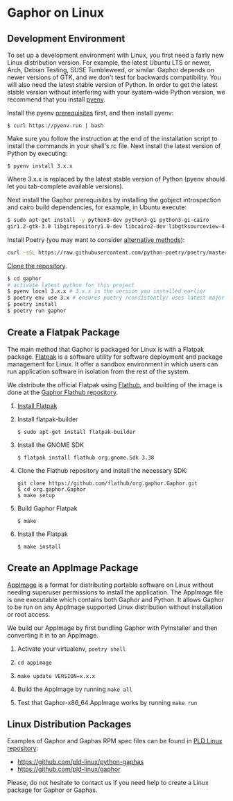 # Gaphor on Linux

## Development Environment

To set up a development environment with Linux, you first need a fairly new
Linux distribution version. For example, the latest Ubuntu LTS or newer, Arch,
Debian Testing, SUSE Tumbleweed, or similar. Gaphor depends on newer versions of
GTK, and we don't test for backwards compatibility. You will also need the
latest stable version of Python. In order to get the latest stable version without
interfering with your system-wide Python version, we recommend that you install
[pyenv](https://github.com/pyenv/pyenv).

Install the pyenv [prerequisites](https://github.com/pyenv/pyenv/wiki/Common-build-problems)
first, and then install pyenv:

    $ curl https://pyenv.run | bash

Make sure you follow the instruction at the end of the installation
script to install the commands in your shell's rc file. Next install
the latest version of Python by executing:

    $ pyenv install 3.x.x

Where 3.x.x is replaced by the latest stable version of Python (pyenv should let you tab-complete available versions).

Next install the Gaphor prerequisites by installing the gobject
introspection and cairo build dependencies, for example, in Ubuntu
execute:

```bash
$ sudo apt-get install -y python3-dev python3-gi python3-gi-cairo
gir1.2-gtk-3.0 libgirepository1.0-dev libcairo2-dev libgtksourceview-4-dev
```

Install Poetry (you may want to consider [alternative methods](https://python-poetry.org/docs/#alternative-installation-methods-not-recommended)):
```bash
curl -sSL https://raw.githubusercontent.com/python-poetry/poetry/master/install-poetry.py | python -
```

[Clone the
repository](https://help.github.com/en/github/creating-cloning-and-archiving-repositories/cloning-a-repository).

```bash
$ cd gaphor
# activate latest python for this project
$ pyenv local 3.x.x # 3.x.x is the version you installed earlier
$ poetry env use 3.x # ensures poetry /consistently/ uses latest major release
$ poetry install
$ poetry run gaphor
```

## Create a Flatpak Package

The main method that Gaphor is packaged for Linux is with a Flatpak package.
[Flatpak](https://flatpak.org) is a software utility for software deployment
and package management for Linux. It offer a sandbox environment in which
users can run application software in isolation from the rest of the system.

We distribute the official Flatpak using [Flathub](https://flathub.org), and
building of the image is done at the [Gaphor Flathub
repository](https://github.com/flathub/org.gaphor.Gaphor).

1. [Install Flatpak](https://flatpak.org/setup)

1. Install flatpak-builder

       $ sudo apt-get install flatpak-builder

1. Install the GNOME SDK

       $ flatpak install flathub org.gnome.Sdk 3.38

1. Clone the Flathub repository and install the necessary SDK:

       git clone https://github.com/flathub/org.gaphor.Gaphor.git
       $ cd org.gaphor.Gaphor
       $ make setup

1. Build Gaphor Flatpak

       $ make

1. Install the Flatpak

       $ make install

## Create an AppImage Package

[AppImage](https://appimage.org/) is a format for distributing portable software
on Linux without needing superuser permissions to install the application. The
AppImage file is one executable which contains both Gaphor and Python. It allows
Gaphor to be run on any AppImage supported Linux distribution without
installation or root access.

We build our AppImage by first bundling Gaphor with PyInstaller and then
converting it in to an AppImage.

1. Activate your virtualenv, `poetry shell`

1. `cd appimage`

1. `make update VERSION=x.x.x`

1. Build the AppImage by running `make all`

1. Test that Gaphor-x86_64.AppImage works by running `make run`

## Linux Distribution Packages

Examples of Gaphor and Gaphas RPM spec files can be found in [PLD
Linux](https://www.pld-linux.org/)
[repository](https://github.com/pld-linux/):

- https://github.com/pld-linux/python-gaphas
- https://github.com/pld-linux/gaphor

Please, do not hesitate to contact us if you need help to create a Linux
package for Gaphor or Gaphas.

